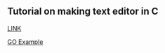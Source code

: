 ## Tutorial on making text editor in C

[LINK](https://viewsourcecode.org/snaptoken/kilo/index.html)

[GO Example](https://github.com/bediger4000/kilo-in-go/blob/master/kilo.go)